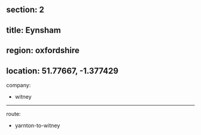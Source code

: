 section: 2
----
title: Eynsham
----
region: oxfordshire
----
location: 51.77667, -1.377429
----
company:
- witney
----
route:
- yarnton-to-witney
